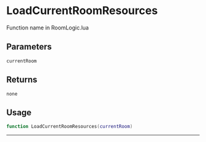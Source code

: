 # LoadCurrentRoomResources
Function name in RoomLogic.lua
## Parameters
`currentRoom`
## Returns
`none`
## Usage
```lua
function LoadCurrentRoomResources(currentRoom)
```
---
